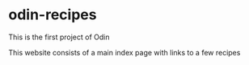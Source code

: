 # odin-recipes
This is the first project of Odin

This website consists of a main index page with links to a few recipes